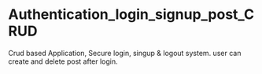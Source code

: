 # Authentication_login_signup_post_CRUD
Crud based Application, Secure login, singup &amp; logout system. user can create and delete post after login.
